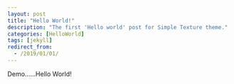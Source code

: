 ```yaml
---
layout: post
title: "Hello World!"
description: "The first 'Hello world' post for Simple Texture theme."
categories: [HelloWorld]
tags: [jekyll]
redirect_from:
  - /2019/01/01/
---
```

Demo......Hello World! 